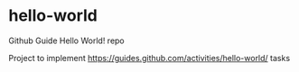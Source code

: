 hello-world
===========

Github Guide Hello World! repo

Project to implement https://guides.github.com/activities/hello-world/ tasks
